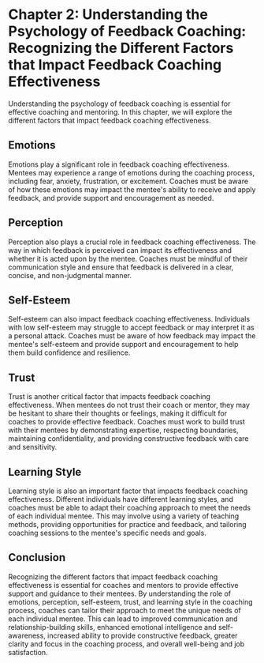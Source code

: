Chapter 2: Understanding the Psychology of Feedback Coaching: Recognizing the Different Factors that Impact Feedback Coaching Effectiveness
===========================================================================================================================================

Understanding the psychology of feedback coaching is essential for effective coaching and mentoring. In this chapter, we will explore the different factors that impact feedback coaching effectiveness.

Emotions
--------

Emotions play a significant role in feedback coaching effectiveness. Mentees may experience a range of emotions during the coaching process, including fear, anxiety, frustration, or excitement. Coaches must be aware of how these emotions may impact the mentee's ability to receive and apply feedback, and provide support and encouragement as needed.

Perception
----------

Perception also plays a crucial role in feedback coaching effectiveness. The way in which feedback is perceived can impact its effectiveness and whether it is acted upon by the mentee. Coaches must be mindful of their communication style and ensure that feedback is delivered in a clear, concise, and non-judgmental manner.

Self-Esteem
-----------

Self-esteem can also impact feedback coaching effectiveness. Individuals with low self-esteem may struggle to accept feedback or may interpret it as a personal attack. Coaches must be aware of how feedback may impact the mentee's self-esteem and provide support and encouragement to help them build confidence and resilience.

Trust
-----

Trust is another critical factor that impacts feedback coaching effectiveness. When mentees do not trust their coach or mentor, they may be hesitant to share their thoughts or feelings, making it difficult for coaches to provide effective feedback. Coaches must work to build trust with their mentees by demonstrating expertise, respecting boundaries, maintaining confidentiality, and providing constructive feedback with care and sensitivity.

Learning Style
--------------

Learning style is also an important factor that impacts feedback coaching effectiveness. Different individuals have different learning styles, and coaches must be able to adapt their coaching approach to meet the needs of each individual mentee. This may involve using a variety of teaching methods, providing opportunities for practice and feedback, and tailoring coaching sessions to the mentee's specific needs and goals.

Conclusion
----------

Recognizing the different factors that impact feedback coaching effectiveness is essential for coaches and mentors to provide effective support and guidance to their mentees. By understanding the role of emotions, perception, self-esteem, trust, and learning style in the coaching process, coaches can tailor their approach to meet the unique needs of each individual mentee. This can lead to improved communication and relationship-building skills, enhanced emotional intelligence and self-awareness, increased ability to provide constructive feedback, greater clarity and focus in the coaching process, and overall well-being and job satisfaction.
